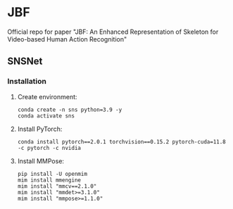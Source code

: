 # JBF
Official repo for paper "JBF: An Enhanced Representation of Skeleton for Video-based Human Action Recognition"

## SNSNet

### Installation
1. Create environment:
    ```
    conda create -n sns python=3.9 -y
    conda activate sns
    ```
2. Install PyTorch:
    ```
    conda install pytorch==2.0.1 torchvision==0.15.2 pytorch-cuda=11.8 -c pytorch -c nvidia
    ```
3. Install MMPose:
    ```
    pip install -U openmim
    mim install mmengine
    mim install "mmcv==2.1.0"
    mim install "mmdet>=3.1.0"
    mim install "mmpose>=1.1.0"
    ```
